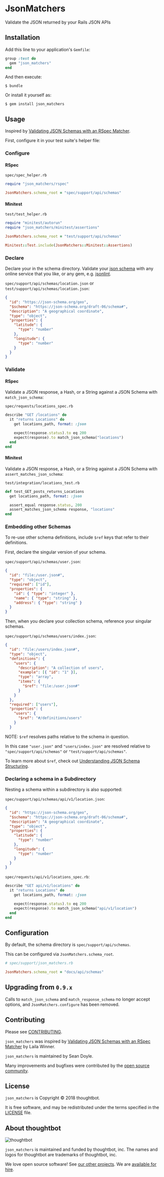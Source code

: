 # JsonMatchers

Validate the JSON returned by your Rails JSON APIs

## Installation

Add this line to your application's `Gemfile`:

```ruby
group :test do
  gem "json_matchers"
end
```

And then execute:

    $ bundle

Or install it yourself as:

    $ gem install json_matchers

## Usage

Inspired by [Validating JSON Schemas with an RSpec Matcher][original-blog-post].

[original-blog-post]: (https://robots.thoughtbot.com/validating-json-schemas-with-an-rspec-matcher)

First, configure it in your test suite's helper file:

### Configure

#### RSpec

`spec/spec_helper.rb`

```ruby
require "json_matchers/rspec"

JsonMatchers.schema_root = "spec/support/api/schemas"
```

#### Minitest

`test/test_helper.rb`

```ruby
require "minitest/autorun"
require "json_matchers/minitest/assertions"

JsonMatchers.schema_root = "test/support/api/schemas"

Minitest::Test.include(JsonMatchers::Minitest::Assertions)
```

### Declare

Declare your in the schema directory.
Validate your [json schema](https://json-schema.org) with any online service that you like,
or any gem, e.g. [jsonlint](https://github.com/dougbarth/jsonlint).

`spec/support/api/schemas/location.json` or
`test/support/api/schemas/location.json`:

```json
{
  "id": "https://json-schema.org/geo",
  "$schema": "https://json-schema.org/draft-06/schema#",
  "description": "A geographical coordinate",
  "type": "object",
  "properties": {
    "latitude": {
      "type": "number"
    },
    "longitude": {
      "type": "number"
    }
  }
}
```

### Validate

#### RSpec

Validate a JSON response, a Hash, or a String against a JSON Schema with
`match_json_schema`:

`spec/requests/locations_spec.rb`

```ruby
describe "GET /locations" do
  it "returns Locations" do
    get locations_path, format: :json

    expect(response.status).to eq 200
    expect(response).to match_json_schema("locations")
  end
end
```

#### Minitest

Validate a JSON response, a Hash, or a String against a JSON Schema with
`assert_matches_json_schema`:

`test/integration/locations_test.rb`

```ruby
def test_GET_posts_returns_Locations
  get locations_path, format: :json

  assert_equal response.status, 200
  assert_matches_json_schema response, "locations"
end
```

### Embedding other Schemas

To re-use other schema definitions, include `$ref` keys that refer to their
definitions.

First, declare the singular version of your schema.

`spec/support/api/schemas/user.json`:

```json
{
  "id": "file:/user.json#",
  "type": "object",
  "required": ["id"],
  "properties": {
    "id": { "type": "integer" },
    "name": { "type": "string" },
    "address": { "type": "string" }
  }
}
```

Then, when you declare your collection schema, reference your singular schemas.

`spec/support/api/schemas/users/index.json`:

```json
{
  "id": "file:/users/index.json#",
  "type": "object",
  "definitions": {
    "users": {
      "description": "A collection of users",
      "example": [{ "id": "1" }],
      "type": "array",
      "items": {
        "$ref": "file:/user.json#"
      }
    }
  },
  "required": ["users"],
  "properties": {
    "users": {
      "$ref": "#/definitions/users"
    }
  }
```

NOTE: `$ref` resolves paths relative to the schema in question.

In this case `"user.json"` and `"users/index.json"` are resolved relative to
`"spec/support/api/schemas"` or `"test/support/api/schemas"`.

To learn more about `$ref`, check out
[Understanding JSON Schema Structuring][$ref].

[$ref]: https://spacetelescope.github.io/understanding-json-schema/structuring.html

### Declaring a schema in a Subdirectory

Nesting a schema within a subdirectory is also supported:

`spec/support/api/schemas/api/v1/location.json`:


```json
{
  "id": "https://json-schema.org/geo",
  "$schema": "https://json-schema.org/draft-06/schema#",
  "description": "A geographical coordinate",
  "type": "object",
  "properties": {
    "latitude": {
      "type": "number"
    },
    "longitude": {
      "type": "number"
    }
  }
}
```

`spec/requests/api/v1/locations_spec.rb`:

```ruby
describe "GET api/v1/locations" do
  it "returns Locations" do
    get locations_path, format: :json

    expect(response.status).to eq 200
    expect(response).to match_json_schema("api/v1/location")
  end
end
```

## Configuration

By default, the schema directory is `spec/support/api/schemas`.

This can be configured via `JsonMatchers.schema_root`.

```ruby
# spec/support/json_matchers.rb

JsonMatchers.schema_root = "docs/api/schemas"
```

## Upgrading from `0.9.x`

Calls to `match_json_schema` and `match_response_schema` no longer accept
options, and `JsonMatchers.configure` has been removed.

## Contributing

Please see [CONTRIBUTING].

`json_matchers` was inspired by [Validating JSON Schemas with an
RSpec Matcher][blog post] by Laila Winner.

`json_matchers` is maintained by Sean Doyle.

Many improvements and bugfixes were contributed by the [open source community].

[blog post]: https://robots.thoughtbot.com/validating-json-schemas-with-an-rspec-matcher
[CONTRIBUTING]: https://github.com/thoughtbot/json_matchers/blob/master/CONTRIBUTING.md
[open source community]: https://github.com/thoughtbot/json_matchers/graphs/contributors

## License

`json_matchers` is Copyright © 2018 thoughtbot.

It is free software, and may be redistributed under the terms specified in the
[LICENSE] file.

[LICENSE]: LICENSE.txt

## About thoughtbot

![thoughtbot](https://thoughtbot.com/logo.png)

`json_matchers` is maintained and funded by thoughtbot, inc.
The names and logos for thoughtbot are trademarks of thoughtbot, inc.

We love open source software!
See [our other projects][community].
We are [available for hire][hire].

[community]: https://thoughtbot.com/community?utm_source=github
[hire]: https://thoughtbot.com?utm_source=github
